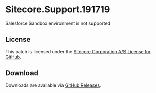 # Sitecore.Support.191719
Salesforce Sandbox environment is not supported

## License  
This patch is licensed under the [Sitecore Corporation A/S License for GitHub](https://github.com/sitecoresupport/Sitecore.Support.191719/blob/master/LICENSE).  

## Download  
Downloads are available via [GitHub Releases](https://github.com/sitecoresupport/Sitecore.Support.191719/releases).  

